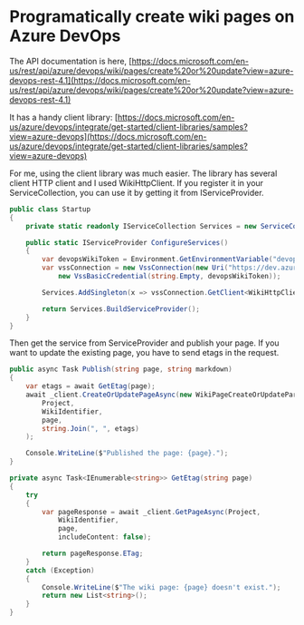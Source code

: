 # Programatically create wiki pages on Azure DevOps

The API documentation is here, [https://docs.microsoft.com/en-us/rest/api/azure/devops/wiki/pages/create%20or%20update?view=azure-devops-rest-4.1](https://docs.microsoft.com/en-us/rest/api/azure/devops/wiki/pages/create%20or%20update?view=azure-devops-rest-4.1)

It has a handy client library: [https://docs.microsoft.com/en-us/azure/devops/integrate/get-started/client-libraries/samples?view=azure-devops](https://docs.microsoft.com/en-us/azure/devops/integrate/get-started/client-libraries/samples?view=azure-devops)

For me, using the client library was much easier. The library has several client HTTP client and I used WikiHttpClient. If you register it in your ServiceCollection, you can use it by getting it from IServiceProvider.

```csharp
public class Startup
{
    private static readonly IServiceCollection Services = new ServiceCollection();

    public static IServiceProvider ConfigureServices()
    {
        var devopsWikiToken = Environment.GetEnvironmentVariable("devops-wiki-token");
        var vssConnection = new VssConnection(new Uri("https://dev.azure.com/<your org>"), 
            new VssBasicCredential(string.Empty, devopsWikiToken));

        Services.AddSingleton(x => vssConnection.GetClient<WikiHttpClient>());

        return Services.BuildServiceProvider();
    }
}

```

Then get the service from ServiceProvider and publish your page. If you want to update the existing page, you have to send etags in the request.

```csharp
public async Task Publish(string page, string markdown)
{
    var etags = await GetEtag(page);
    await _client.CreateOrUpdatePageAsync(new WikiPageCreateOrUpdateParameters { Content = markdown },
        Project,
        WikiIdentifier,
        page,
        string.Join(", ", etags)
    );

    Console.WriteLine($"Published the page: {page}.");
}

private async Task<IEnumerable<string>> GetEtag(string page)
{
    try
    {
        var pageResponse = await _client.GetPageAsync(Project,
            WikiIdentifier,
            page,
            includeContent: false);

        return pageResponse.ETag;
    }
    catch (Exception)
    {
        Console.WriteLine($"The wiki page: {page} doesn't exist.");
        return new List<string>();
    }
}
```

